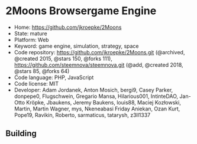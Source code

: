 # 2Moons Browsergame Engine

- Home: https://github.com/jkroepke/2Moons
- State: mature
- Platform: Web
- Keyword: game engine, simulation, strategy, space
- Code repository: https://github.com/jkroepke/2Moons.git (@archived, @created 2015, @stars 150, @forks 111), https://github.com/steemnova/steemnova.git (@add, @created 2018, @stars 85, @forks 64)
- Code language: PHP, JavaScript
- Code license: MIT
- Developer: Adam Jordanek, Anton Mosich, bergi9, Casey Parker, donpepe0, Flugschwein, Gregario Mansa, Hilarious001, IntinteDAO, Jan-Otto Kröpke, Jbaukens, Jeremy Baukens, louis88, Maciej Kozłowski, Martin, Martin Wagner, mys, Nkeneabasi Friday Aniekan, Ozan Kurt, Pope19, Ravikin, Roberto, sarmaticus, tatarysh, z3ll1337

## Building
